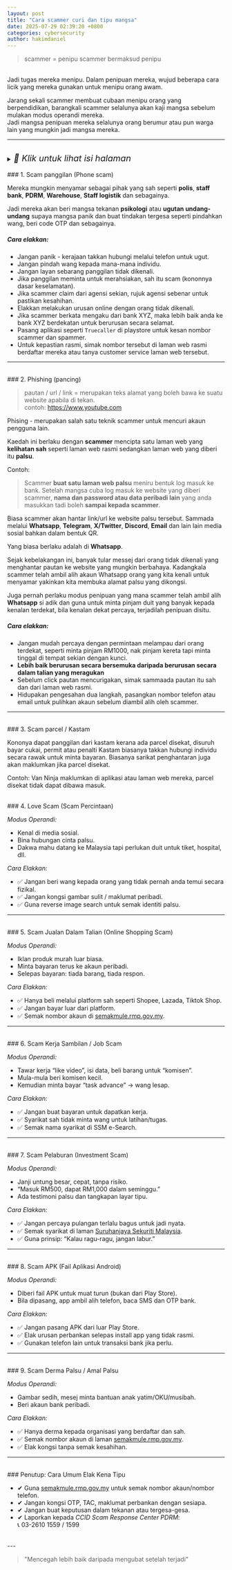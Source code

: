 ```yaml
---
layout: post
title: "Cara scammer curi dan tipu mangsa" 
date: 2025-07-29 02:39:20 +0800
categories: cybersecurity 
author: hakimdaniel 
---
```


> scammer = penipu
> scammer bermaksud penipu

<br>
Jadi tugas mereka menipu.  
Dalam penipuan mereka, wujud beberapa cara licik yang mereka gunakan untuk menipu orang awam.  

Jarang sekali scammer membuat cubaan menipu orang yang berpendidikan, barangkali scammer selalunya akan kaji mangsa sebelum mulakan modus operandi mereka.  
Jadi mangsa penipuan mereka selalunya orang berumur atau pun warga lain yang mungkin jadi mangsa mereka.

---
<br>

<details>
  <summary><em style="font-size:20px;">📖 Klik untuk lihat isi halaman</em></summary>

  <ol>
    <li><a href="#1-scam-panggilan-phone-scam">Scam panggilan</a></li>
    <li><a href="#2-phishing-pancing">Phishing (pancing)</a></li>
    <li><a href="#3-scam-parcel--kastam">Scam parcel / kastam</a></li>
    <li><a href="#4-love-scam-scam-percintaan">Love Scam</a></li>
    <li><a href="#5-scam-jualan-dalam-talian-online-shopping-scam">Scam jualan dalam talian</a></li>
    <li><a href="#6-scam-kerja-sambilan--job-scam">Scam kerja sambilan</a></li>
    <li><a href="#7-scam-pelaburan-investment-scam">Scam pelaburan</a></li>
    <li><a href="#8-scam-apk-fail-aplikasi-android">Scam APK</a></li>
    <li><a href="#9-scam-derma-palsu--amal-palsu">Scam derma palsu</a></li>
    <li><a href="#penutup-cara-umum-elak-kena-tipu">Penutup</a></li>
  </ol>

</details>


<br>
### 1. Scam panggilan (Phone scam)

Mereka mungkin menyamar sebagai pihak yang sah seperti **polis**, **staff bank**, **PDRM**, **Warehouse**, **Staff logistik** dan sebagainya.

Jadi mereka akan beri mangsa tekanan **psikologi** atau **ugutan undang-undang** supaya mangsa panik dan buat tindakan tergesa seperti pindahkan wang, beri code OTP dan sebagainya.

##### Cara elakkan:
- Jangan panik - kerajaan takkan hubungi melalui telefon untuk ugut.
- Jangan pindah wang kepada mana-mana individu.
- Jangan layan sebarang panggilan tidak dikenali.
- Jika panggilan meminta untuk merahsiakan, sah itu scam (kononnya dasar keselamatan).
- Jika scammer claim dari agensi sekian, rujuk agensi sebenar untuk pastikan kesahihan.
- Elakkan melakukan urusan online dengan orang tidak dikenali.
- Jika scammer berkata mengaku dari bank XYZ, maka lebih baik anda ke bank XYZ berdekatan untuk berurusan secara selamat.
- Pasang aplikasi seperti `Truecaller` di playstore untuk kesan nombor scammer dan spammer.
- Untuk kepastian rasmi, simak nombor tersebut di laman web rasmi berdaftar mereka atau tanya customer service laman web tersebut.

---
<br>
### 2. Phishing (pancing)

> pautan / url / link = merupakan teks alamat yang boleh bawa ke suatu website apabila di tekan.
> <br>contoh: <https://www.youtube.com>

Phising - merupakan salah satu teknik scammer untuk mencuri akaun pengguna lain.

Kaedah ini berlaku dengan **scammer** mencipta satu laman web yang **kelihatan sah** seperti laman web rasmi sedangkan laman web yang diberi itu **palsu**.

Contoh:
> Scammer **buat satu laman web palsu** meniru bentuk log masuk ke bank.
> Setelah mangsa cuba log masuk ke website yang diberi scammer, **nama dan password atau data peribadi lain**
> yang anda masukkan tadi boleh **sampai kepada scammer**.

Biasa scammer akan hantar link/url ke website palsu tersebut. Sammada melalui **Whatsapp**, **Telegram**, **X/Twitter**, **Discord**, **Email** dan lain lain media sosial bahkan dalam bentuk QR.

Yang biasa berlaku adalah di **Whatsapp**.

Sejak kebelakangan ini, banyak tular messej dari orang tidak dikenali yang menghantar pautan ke website yang mungkin berbahaya. Kadangkala scammer telah ambil alih akaun Whatsapp orang yang kita kenali untuk menyamar yakinkan kita membuka alamat palsu yang dikongsi.

Juga pernah perlaku modus penipuan yang mana scammer telah ambil alih **Whatsapp** si adik dan guna untuk minta pinjam duit yang banyak kepada kenalan terdekat, bila kenalan dekat percaya, terjadilah penipuan disitu.

##### Cara elakkan:
- Jangan mudah percaya dengan permintaan melampau dari orang terdekat, seperti minta pinjam RM1000, nak pinjam kereta tapi minta tinggal di tempat sekian dengan kunci.
- **Lebih baik berurusan secara bersemuka daripada berurusan secara dalam talian yang meragukan**
- Sebelum click pautan mencurigakan, simak sammaada pautan itu sah dan dari laman web rasmi.
- Hidupakan pengesahan dua langkah, pasangkan nombor telefon atau email untuk pulihkan akaun sebelum diambil alih oleh scammer.

---
<br>
### 3. Scam parcel / Kastam

Kononya dapat panggilan dari kastam kerana ada parcel disekat, disuruh bayar cukai, permit atau penalti
Kastam biasanya takkan hubungi individu secara rawak untuk minta bayaran.
Biasanya sarikat penghantaran juga akan maklumkan jika parcel disekat.

Contoh: Van Ninja maklumkan di aplikasi atau laman web mereka, parcel disekat tidak dapat dibawa masuk.

<br>
### 4. Love Scam (Scam Percintaan)

*Modus Operandi:*
- Kenal di media sosial.
- Bina hubungan cinta palsu.
- Dakwa mahu datang ke Malaysia tapi perlukan duit untuk tiket, hospital, dll.

*Cara Elakkan:*
- ✅ Jangan beri wang kepada orang yang tidak pernah anda temui secara fizikal.
- ✅ Jangan kongsi gambar sulit / maklumat peribadi.
- ✅ Guna reverse image search untuk semak identiti palsu.

---
<br>
### 5. Scam Jualan Dalam Talian (Online Shopping Scam)

*Modus Operandi:*
- Iklan produk murah luar biasa.
- Minta bayaran terus ke akaun peribadi.
- Selepas bayaran: tiada barang, tiada respon.

*Cara Elakkan:*
- ✅ Hanya beli melalui platform sah seperti Shopee, Lazada, Tiktok Shop.
- ✅ Jangan bayar luar dari platform.
- ✅ Semak nombor akaun di [semakmule.rmp.gov.my](https://semakmule.rmp.gov.my).

---
<br>
### 6. Scam Kerja Sambilan / Job Scam

*Modus Operandi:*
- Tawar kerja “like video”, isi data, beli barang untuk “komisen”.
- Mula-mula beri komisen kecil.
- Kemudian minta bayar “task advance” → wang lesap.

*Cara Elakkan:*
- ✅ Jangan buat bayaran untuk dapatkan kerja.
- ✅ Syarikat sah tidak minta wang untuk latihan/tugas.
- ✅ Semak nama syarikat di SSM e-Search.

---
<br>
### 7. Scam Pelaburan (Investment Scam)

*Modus Operandi:*
- Janji untung besar, cepat, tanpa risiko.
- “Masuk RM500, dapat RM1,000 dalam seminggu.”
- Ada testimoni palsu dan tangkapan layar tipu.

*Cara Elakkan:*
- ✅ Jangan percaya pulangan terlalu bagus untuk jadi nyata.
- ✅ Semak syarikat di laman [Suruhanjaya Sekuriti Malaysia](https://www.sc.com.my).
- ✅ Guna prinsip: “Kalau ragu-ragu, jangan labur.”

---
<br>
###  8. Scam APK (Fail Aplikasi Android)

*Modus Operandi:*
- Diberi fail APK untuk muat turun (bukan dari Play Store).
- Bila dipasang, app ambil alih telefon, baca SMS dan OTP bank.

*Cara Elakkan:*
- ✅ Jangan pasang APK dari luar Play Store.
- ✅ Elak urusan perbankan selepas install app yang tidak rasmi.
- ✅ Gunakan telefon lain untuk transaksi bank jika perlu.

---
<br>
### 9. Scam Derma Palsu / Amal Palsu

*Modus Operandi:*
- Gambar sedih, mesej minta bantuan anak yatim/OKU/musibah.
- Beri akaun bank peribadi.

*Cara Elakkan:*
- ✅ Hanya derma kepada organisasi yang berdaftar dan sah.
- ✅ Semak nombor akaun di laman [semakmule.rmp.gov.my](https://semakmule.rmp.gov.my).
- ✅ Elak kongsi tanpa semak kesahihan.

---
<br>
### Penutup: Cara Umum Elak Kena Tipu

- ✔ Guna [semakmule.rmp.gov.my](https://semakmule.rmp.gov.my) untuk semak nombor akaun/nombor telefon.
- ✔ Jangan kongsi OTP, TAC, maklumat perbankan dengan sesiapa.
- ✔ Jangan buat keputusan dalam tekanan atau tergesa-gesa.
- ✔ Laporkan kepada *CCID Scam Response Center PDRM*:  
  📞 03-2610 1559 / 1599
<br>
---

> "Mencegah lebih baik daripada mengubat setelah terjadi"

